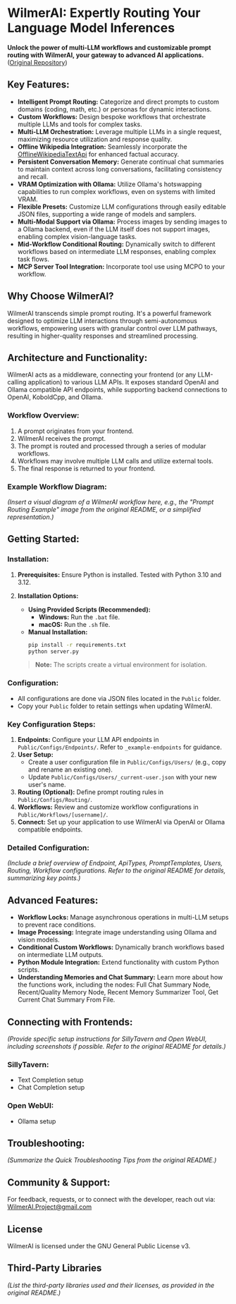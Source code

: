 # WilmerAI: Expertly Routing Your Language Model Inferences 

**Unlock the power of multi-LLM workflows and customizable prompt routing with WilmerAI, your gateway to advanced AI applications.** ([Original Repository](https://github.com/SomeOddCodeGuy/WilmerAI))

## Key Features:

*   **Intelligent Prompt Routing:** Categorize and direct prompts to custom domains (coding, math, etc.) or personas for dynamic interactions.
*   **Custom Workflows:** Design bespoke workflows that orchestrate multiple LLMs and tools for complex tasks.
*   **Multi-LLM Orchestration:** Leverage multiple LLMs in a single request, maximizing resource utilization and response quality.
*   **Offline Wikipedia Integration:** Seamlessly incorporate the [OfflineWikipediaTextApi](https://github.com/SomeOddCodeGuy/OfflineWikipediaTextApi) for enhanced factual accuracy.
*   **Persistent Conversation Memory:** Generate continual chat summaries to maintain context across long conversations, facilitating consistency and recall.
*   **VRAM Optimization with Ollama:** Utilize Ollama's hotswapping capabilities to run complex workflows, even on systems with limited VRAM.
*   **Flexible Presets:** Customize LLM configurations through easily editable JSON files, supporting a wide range of models and samplers.
*   **Multi-Modal Support via Ollama:** Process images by sending images to a Ollama backend, even if the LLM itself does not support images, enabling complex vision-language tasks.
*   **Mid-Workflow Conditional Routing:** Dynamically switch to different workflows based on intermediate LLM responses, enabling complex task flows.
*   **MCP Server Tool Integration:** Incorporate tool use using MCPO to your workflow.

## Why Choose WilmerAI?

WilmerAI transcends simple prompt routing. It's a powerful framework designed to optimize LLM interactions through semi-autonomous workflows, empowering users with granular control over LLM pathways, resulting in higher-quality responses and streamlined processing.

## Architecture and Functionality:

WilmerAI acts as a middleware, connecting your frontend (or any LLM-calling application) to various LLM APIs. It exposes standard OpenAI and Ollama compatible API endpoints, while supporting backend connections to OpenAI, KoboldCpp, and Ollama.

### Workflow Overview:

1.  A prompt originates from your frontend.
2.  WilmerAI receives the prompt.
3.  The prompt is routed and processed through a series of modular workflows.
4.  Workflows may involve multiple LLM calls and utilize external tools.
5.  The final response is returned to your frontend.

### Example Workflow Diagram:
*(Insert a visual diagram of a WilmerAI workflow here, e.g., the "Prompt Routing Example" image from the original README, or a simplified representation.)*

## Getting Started:

### Installation:

1.  **Prerequisites:** Ensure Python is installed. Tested with Python 3.10 and 3.12.
2.  **Installation Options:**
    *   **Using Provided Scripts (Recommended):**
        *   **Windows:** Run the `.bat` file.
        *   **macOS:** Run the `.sh` file.
    *   **Manual Installation:**
        ```bash
        pip install -r requirements.txt
        python server.py
        ```

    >   **Note:** The scripts create a virtual environment for isolation.

### Configuration:

*   All configurations are done via JSON files located in the `Public` folder.
*   Copy your `Public` folder to retain settings when updating WilmerAI.

### Key Configuration Steps:

1.  **Endpoints:** Configure your LLM API endpoints in `Public/Configs/Endpoints/`. Refer to `_example-endpoints` for guidance.
2.  **User Setup:**
    *   Create a user configuration file in `Public/Configs/Users/` (e.g., copy and rename an existing one).
    *   Update `Public/Configs/Users/_current-user.json` with your new user's name.
3.  **Routing (Optional):** Define prompt routing rules in `Public/Configs/Routing/`.
4.  **Workflows:** Review and customize workflow configurations in `Public/Workflows/[username]/`.
5.  **Connect:** Set up your application to use WilmerAI via OpenAI or Ollama compatible endpoints.

### Detailed Configuration:
*(Include a brief overview of Endpoint, ApiTypes, PromptTemplates, Users, Routing, Workflow configurations. Refer to the original README for details, summarizing key points.)*

## Advanced Features:

*   **Workflow Locks:** Manage asynchronous operations in multi-LLM setups to prevent race conditions.
*   **Image Processing:** Integrate image understanding using Ollama and vision models.
*   **Conditional Custom Workflows:** Dynamically branch workflows based on intermediate LLM outputs.
*   **Python Module Integration:** Extend functionality with custom Python scripts.
*   **Understanding Memories and Chat Summary:** Learn more about how the functions work, including the nodes: Full Chat Summary Node, Recent/Quality Memory Node, Recent Memory Summarizer Tool, Get Current Chat Summary From File.

## Connecting with Frontends:

*(Provide specific setup instructions for SillyTavern and Open WebUI, including screenshots if possible. Refer to the original README for details.)*

### SillyTavern:

*   Text Completion setup
*   Chat Completion setup

### Open WebUI:
*   Ollama setup

## Troubleshooting:

*(Summarize the Quick Troubleshooting Tips from the original README.)*

## Community & Support:

For feedback, requests, or to connect with the developer, reach out via:  WilmerAI.Project@gmail.com

## License

WilmerAI is licensed under the GNU General Public License v3.

## Third-Party Libraries

*(List the third-party libraries used and their licenses, as provided in the original README.)*